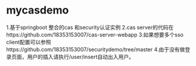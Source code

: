 # mycasdemo
1.基于springboot 整合的cas 和security认证实例 
2.cas server的代码在https://github.com/18353153007/cas-server-webapp
3.如果想要多个sso client配置可以参照https://github.com/18353153007/securitydemo/tree/master
4.由于没有做登录页面，用户的插入请执行/user/insert自动出入用户。
